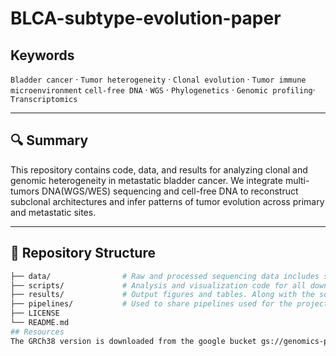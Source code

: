 # BLCA-subtype-evolution-paper
## Keywords

`Bladder cancer` · `Tumor heterogeneity` · `Clonal evolution` · `Tumor immune microenvironment` `cell-free DNA` · `WGS` · `Phylogenetics` · `Genomic profiling`· `Transcriptomics`

---

## 🔍 Summary

This repository contains code, data, and results for analyzing clonal and genomic heterogeneity in metastatic bladder cancer. We integrate multi-tumors DNA(WGS/WES) sequencing and cell-free DNA to reconstruct subclonal architectures and infer patterns of tumor evolution across primary and metastatic sites.

---

## 📁 Repository Structure

```bash
├── data/                # Raw and processed sequencing data includes source data files
├── scripts/             # Analysis and visualization code for all downstream analysis. Each type if analysis has its own folder with a name that describes the analysis. 
├── results/             # Output figures and tables. Along with the source data files used to generate figures in main figures.
├── pipelines/           # Used to share pipelines used for the project such as mutation callers and a shell scripts if a custom pipleline was utilized. 
├── LICENSE
└── README.md
## Resources
The GRCh38 version is downloaded from the google bucket gs://genomics-public-data/resources/broad/hg38/v0/  
